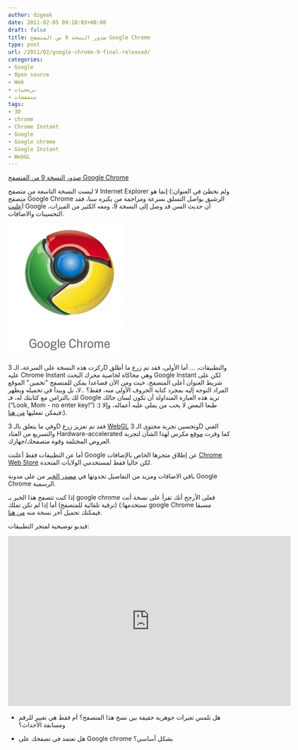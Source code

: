 ```yaml
---
author: dzgeek
date: 2011-02-05 09:10:03+00:00
draft: false
title: صدور النسخة 9 من المتصفح Google Chrome
type: post
url: /2011/02/google-chrome-9-final-released/
categories:
- Google
- Open source
- Web
- برمجيات
- متصفحات
tags:
- 3D
- chrome
- Chrome Instant
- Google
- Google chrome
- Google Instant
- WebGL
---
```


[صدور النسخة 9 من المتصفح Google Chrome](http://wp.me/pH2gY-1LA)


لا ليست النسخة التاسعة من متصفح Internet Explorer ولم نخطئ في العنوان:) إنما هو متصفح Google Chrome الرشيق يواصل التسلق بسرعة ومزاحمة من يكبره سنا، فقد أ[علنت](http://chrome.blogspot.com/2011/02/dash-of-speed-3d-and-apps.html) Google أن حديث السن قد وصل إلى النسخة 9، ومعه الكثير من الميزات، التحسينات والاضافات.

[![](google-chrome.jpg)
]( https://www.it-scoop.com/2011/02/google-chrome-9-final-released/)

ركزت هذه النسخة على السرعة، الـ 3D والتطبيقات، ... أما الأولى، فقد تم زرع ما أطلق عليه Chrome Instant وهي محاكاة لخاصية محرك البحث Google Instant لكن على شريط العنوان أعلى المتصفح، حيث ومن الآن فصاعدا يمكن للمتصفح "تخمين" الموقع المراد التوجه إليه بمجرد كتابة الحروف الأولى منه، فقط؟ ..لا، بل ويبدأ في تحميله ويظهر لك بالتزامن مع كتابتك له، فـ Google تريد هذه العبارة المتداولة أن تكون لسان حالك (“Look, Mom - no enter key!”) :) طبعا البعض لا يحب من يملي عليه أعماله، وإلا فيمكن تفعليها [من هنا](http://www.google.com/support/chrome/bin/answer.py?answer=177873):).

وفي ما يتعلق بالـ 3D فقد تم تعزيز زرع [WebGL](http://www.khronos.org/webgl/) وتحسين تجربة محتوى الـ 3D الغني والتسريع من العتاد Hardware-accelerated كما وفرت [موقع](http://www.chromeexperiments.com/webgl) مكرس لهذا الشأن لتجربة العروض المختلفة وقوة متصفحك/جهازك.

أما عن التطبيقات فقط أعلنت Google عن إطلاق متجرها الخاص بالإضافات [Chrome Web Store](https://chrome.google.com/webstore) لكن حاليا فقط لمستخدمي الولايات المتحدة.

باقي الاضافات ومزيد من التفاصيل تجدونها في [مصدر الخبر](http://chrome.blogspot.com/2011/02/dash-of-speed-3d-and-apps.html) من على مدونة Google Chrome الرسمية.

إذا كنت تتصفح هذا الخبر بـ google chrome فعلى الأرجح أنك تقرأ على نسخة أنت تستخدمها:) (ترقية تلقائية للمتصفح) أما إذا لم تكن تملك google Chrome مسبقا فيمكنك تحميل آخر نسخة منه [من هنا](http://www.google.com/chrome).

فيديو توضيحية لمتجر التطبيقات:

<!-- more -->



<object classid="clsid:d27cdb6e-ae6d-11cf-96b8-444553540000" width="640" codebase="http://download.macromedia.com/pub/shockwave/cabs/flash/swflash.cab#version=6,0,40,0" height="385"><embed src="http://www.youtube.com/v/jB5KFJULahs?fs=1&hl=fr_FR" allowscriptaccess="always" height="385" width="640" allowfullscreen="true" type="application/x-shockwave-flash"></embed></object>

- هل تلمس تغيرات جوهرية حقيقة بين نسخ هذا المتصفح؟ أم فقط هي تغيير للرقم ومسابقة الأحداث؟

- هل تعتمد في تصفحك على Google chrome بشكل أساسي؟
